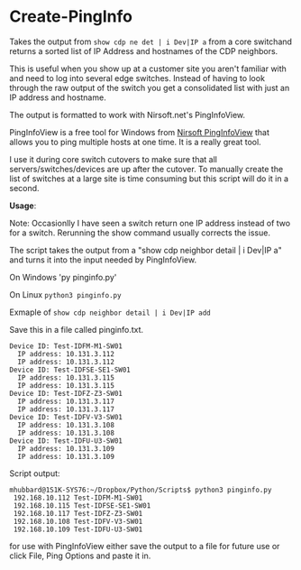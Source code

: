 # Create-PingInfo
Takes the output from `show cdp ne det | i Dev|IP a` from a core switchand returns a sorted list of IP Address and hostnames of the CDP neighbors.

This is useful when you show up at a customer site you aren't familiar with and need to log into several edge switches. Instead of having to look through the raw output of the switch you get a consolidated list with just an IP address and hostname.

The output is formatted to work with Nirsoft.net's PingInfoView.

PingInfoView is a free tool for Windows from [Nirsoft PingInfoView](http://www.nirsoft.net/utils/multiple_ping_tool.html) that
allows you to ping multiple hosts at one time. It is a really great tool.

I use it during core switch cutovers to make sure that all servers/switches/devices are up after the cutover. To manually create the list of switches at a large site is time consuming but this script will do it in a second.

**Usage**:

Note: Occasionlly I have seen a switch return one IP address instead of two for a switch. Rerunning the show command usually corrects the issue.

The script takes the output from a "show cdp neighbor detail | i Dev|IP a" and turns it into the input needed
by PingInfoView.

On Windows 'py pinginfo.py'

On Linux `python3 pinginfo.py`

Exmaple of `show cdp neighbor detail | i Dev|IP add` 

Save this in a file called pinginfo.txt.
```
Device ID: Test-IDFM-M1-SW01
  IP address: 10.131.3.112
  IP address: 10.131.3.112
Device ID: Test-IDFSE-SE1-SW01
  IP address: 10.131.3.115
  IP address: 10.131.3.115
Device ID: Test-IDFZ-Z3-SW01
  IP address: 10.131.3.117
  IP address: 10.131.3.117
Device ID: Test-IDFV-V3-SW01
  IP address: 10.131.3.108
  IP address: 10.131.3.108
Device ID: Test-IDFU-U3-SW01
  IP address: 10.131.3.109
  IP address: 10.131.3.109
```  
Script output:
```
mhubbard@1S1K-SYS76:~/Dropbox/Python/Scripts$ python3 pinginfo.py
 192.168.10.112 Test-IDFM-M1-SW01
 192.168.10.115 Test-IDFSE-SE1-SW01
 192.168.10.117 Test-IDFZ-Z3-SW01
 192.168.10.108 Test-IDFV-V3-SW01
 192.168.10.109 Test-IDFU-U3-SW01
 ```

for use with PingInfoView either save the output to a file for future use or click File, Ping Options and paste it in. 
